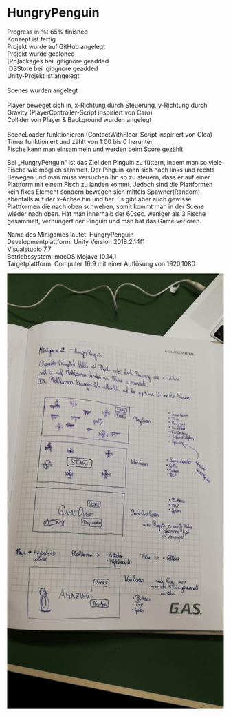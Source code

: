 # HungryPenguin

Progress in %:  65% finished 
<br>
                Konzept ist fertig 
<br>
                Projekt wurde auf GitHub angelegt
<br>
                Projekt wurde gecloned
<br>
                [Pp]ackages bei .gitignore geadded
<br>
                .DSStore bei .gitignore geadded
<br>
                Unity-Projekt ist angelegt
<br>                
                Scenes wurden angelegt
<br>                
                Player beweget sich in, x-Richtung durch Steuerung, y-Richtung durch Gravity
                (PlayerController-Script inspiriert von Caro)
<br>
                Collider von Player & Background wurden angelegt
<br>                
                SceneLoader funktionieren (ContactWithFloor-Script inspiriert von Clea)
<br>
                Timer funktioniert und zählt von 1:00 bis 0 herunter
<br>
                Fische kann man einsammeln und werden beim Score gezählt
                


Bei „HungryPenguin“ ist das Ziel den Pinguin zu füttern, indem man so viele Fische wie möglich sammelt. Der Pinguin kann sich nach links und rechts Bewegen und man muss versuchen ihn so zu steuern, dass er auf einer Plattform mit einem Fisch zu landen kommt.   Jedoch sind die Plattformen kein fixes Element sondern bewegen sich mittels Spawner(Random) ebenfalls auf der x-Achse hin und her. Es gibt aber auch gewisse Plattformen die nach oben schweben, somit kommt man in der Scene wieder nach oben.
Hat man innerhalb der 60sec. weniger als 3 Fische gesammelt, verhungert der Pinguin und man hat das Game verloren. 


Name des Minigames lautet: HungryPenguin
<br>
Developmentplattform: Unity Version 2018.2.14f1 
<br>
Visualstudio 7.7 
<br>
Betriebssystem: macOS Mojave 10.14.1
<br>
Targetplattform: Computer 16:9 mit einer Auflösung von 1920,1080 

<img src="Screenshots/concept.jpeg">



